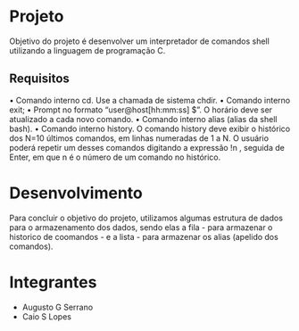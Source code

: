 # Projeto
Objetivo do projeto é desenvolver um interpretador de comandos shell utilizando a linguagem de programação C.

## Requisitos
• Comando interno cd. Use a chamada de sistema chdir.
• Comando interno exit;
• Prompt no formato “user@host[hh:mm:ss] $”. O horário deve ser atualizado a cada novo comando.
• Comando interno alias (alias da shell bash).
• Comando interno history.
O comando history deve exibir o histórico dos N=10 últimos comandos, em linhas numeradas de 1 a N. O usuário poderá repetir um desses comandos digitando a expressão !n , seguida de Enter, em que n é o número de um comando no histórico.

# Desenvolvimento
Para concluir o objetivo do projeto, utilizamos algumas estrutura de dados para o armazenamento dos dados, sendo elas a fila - para armazenar o historico de coomandos - e a lista - para armazenar os alias (apelido dos comandos).

# Integrantes
- Augusto G Serrano
- Caio S Lopes
